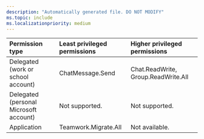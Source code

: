 ```yaml
---
description: "Automatically generated file. DO NOT MODIFY"
ms.topic: include
ms.localizationpriority: medium
---
```


|Permission type|Least privileged permissions|Higher privileged permissions|
|:---|:---|:---|
|Delegated (work or school account)|ChatMessage.Send|Chat.ReadWrite, Group.ReadWrite.All|
|Delegated (personal Microsoft account)|Not supported.|Not supported.|
|Application|Teamwork.Migrate.All|Not available.|

